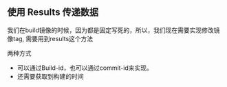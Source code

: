 ## 使用 Results 传递数据

我们在build镜像的时候，因为都是固定写死的，所以，我们现在需要实现修改镜像tag, 需要用到results这个方法

两种方式



- 可以通过Build-id，也可以通过commit-id来实现。
- 还需要获取到构建的时间
